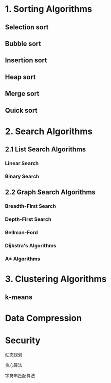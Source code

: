 # 1. Sorting Algorithms

## Selection sort

## Bubble sort

## Insertion sort

## Heap sort

## Merge sort

## Quick sort

# 2. Search Algorithms
## 2.1 List Search Algorithms

### Linear Search

### Binary Search

## 2.2 Graph Search Algorithms

### Breadth-First Search

### Depth-First Search

### Bellman-Ford

### Dijkstra's Algorithms

### A* Algorithms

# 3. Clustering Algorithms

## k-means

# Data Compression

# Security

动态规划

贪心算法

字符串匹配算法
